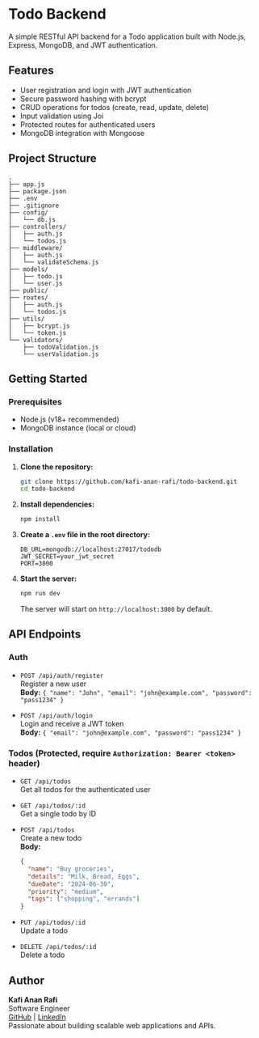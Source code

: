 # Todo Backend

A simple RESTful API backend for a Todo application built with Node.js, Express, MongoDB, and JWT authentication.

## Features

- User registration and login with JWT authentication
- Secure password hashing with bcrypt
- CRUD operations for todos (create, read, update, delete)
- Input validation using Joi
- Protected routes for authenticated users
- MongoDB integration with Mongoose

## Project Structure

```
.
├── app.js
├── package.json
├── .env
├── .gitignore
├── config/
│   └── db.js
├── controllers/
│   ├── auth.js
│   └── todos.js
├── middleware/
│   ├── auth.js
│   └── validateSchema.js
├── models/
│   ├── todo.js
│   └── user.js
├── public/
├── routes/
│   ├── auth.js
│   └── todos.js
├── utils/
│   ├── bcrypt.js
│   └── token.js
└── validators/
    ├── todoValidation.js
    └── userValidation.js
```

## Getting Started

### Prerequisites

- Node.js (v18+ recommended)
- MongoDB instance (local or cloud)

### Installation

1. **Clone the repository:**

   ```sh
   git clone https://github.com/kafi-anan-rafi/todo-backend.git
   cd todo-backend
   ```

2. **Install dependencies:**

   ```sh
   npm install
   ```

3. **Create a `.env` file in the root directory:**

   ```
   DB_URL=mongodb://localhost:27017/tododb
   JWT_SECRET=your_jwt_secret
   PORT=3000
   ```

4. **Start the server:**

   ```sh
   npm run dev
   ```

   The server will start on `http://localhost:3000` by default.

## API Endpoints

### Auth

- `POST /api/auth/register`  
  Register a new user  
  **Body:** `{ "name": "John", "email": "john@example.com", "password": "pass1234" }`

- `POST /api/auth/login`  
  Login and receive a JWT token  
  **Body:** `{ "email": "john@example.com", "password": "pass1234" }`

### Todos (Protected, require `Authorization: Bearer <token>` header)

- `GET /api/todos`  
  Get all todos for the authenticated user

- `GET /api/todos/:id`  
  Get a single todo by ID

- `POST /api/todos`  
  Create a new todo  
  **Body:**

  ```json
  {
    "name": "Buy groceries",
    "details": "Milk, Bread, Eggs",
    "dueDate": "2024-06-30",
    "priority": "medium",
    "tags": ["shopping", "errands"]
  }
  ```

- `PUT /api/todos/:id`  
  Update a todo

- `DELETE /api/todos/:id`  
  Delete a todo

## Author

**Kafi Anan Rafi**  
Software Engineer  
[GitHub](https://github.com/kafi-anan-rafi) | [LinkedIn](https://www.linkedin.com/in/kafi-anan-rafi/)  
Passionate about building scalable web applications and APIs.